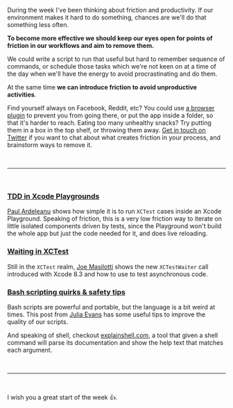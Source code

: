During the week I've been thinking about friction and productivity. If our environment makes it hard to do something, chances are we'll do that something less often.

**To become more effective we should keep our eyes open for points of friction in our workflows and aim to remove them.**

We could write a script to run that useful but hard to remember sequence of commands, or schedule those tasks which we're not keen on at a time of the day when we'll have the energy to avoid procrastinating and do them.

At the same time **we can introduce friction to avoid unproductive activities**.

Find yourself always on Facebook, Reddit, etc? You could use [a browser plugin](https://chrome.google.com/webstore/detail/delayed-gratification/ifhndomfnbmggdgodaicfebeggdphlcn?hl=en) to prevent you from going there, or put the app inside a folder, so that it's harder to reach. Eating too many unhealthy snacks? Try putting them in a box in the top shelf, or throwing them away.
[Get in touch on Twitter](https://twitter.com/mokagio) if you want to chat about what creates friction in your process, and brainstorm ways to remove it.

<br/><hr/><br/>

### [TDD in Xcode Playgrounds](https://m.pardel.net/tdd-in-xcode-playgrounds-544a95db11e2)

[Paul Ardeleanu](https://twitter.com/pardel) shows how simple it is to run `XCTest` cases inside an Xcode Playground. Speaking of friction, this is a very low friction way to iterate on little isolated components driven by tests, since the Playground won't build the whole app but just the code needed for it, and does live reloading.

### [Waiting in XCTest](http://masilotti.com/xctest-waiting/)

Still in the `XCTest` realm, [Joe Masilotti](https://twitter.com/joemasilotti) shows the new `XCTestWaiter` call introduced with Xcode 8.3 and how to use to test asynchronous code.

### [Bash scripting quirks & safety tips](https://jvns.ca/blog/2017/03/26/bash-quirks/)

Bash scripts are powerful and portable, but the language is a bit weird at times. This post from [Julia Evans](https://twitter.com/b0rk) has some useful tips to improve the quality of our scripts.

And speaking of shell, checkout [explainshell.com](https://explainshell.com/), a tool that given a shell command will parse its documentation and show the help text that matches each argument.

<br/><hr/><br/>

I wish you a great start of the week 👍.
